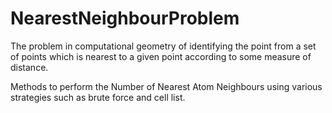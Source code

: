 # NearestNeighbourProblem
The problem in computational geometry of identifying the point from a set of points which is nearest to a given point according to some measure of distance.

Methods to perform the Number of Nearest Atom Neighbours using various strategies such as brute force and cell list.
